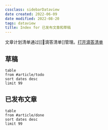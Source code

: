 ```yaml
---
cssclass: sidebarDataview
date created: 2022-06-09
date modified: 2022-08-20
tags: dataview
title: Index for 已发布文章和草稿
---
```


文章计划清单通过[[🤖滴答清单]]管理。[打开滴答清单](ticktick://)

## 草稿

```dataview
table 
from #article/todo 
sort dates desc
limit 99
```

 

## 已发布文章

```dataview
table 
from #article/done
sort dates desc
limit 99
```
